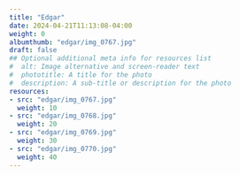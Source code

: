 ```yaml
---
title: "Edgar"
date: 2024-04-21T11:13:08-04:00
weight: 0
albumthumb: "edgar/img_0767.jpg"
draft: false
## Optional additional meta info for resources list
#  alt: Image alternative and screen-reader text
#  phototitle: A title for the photo
#  description: A sub-title or description for the photo
resources:
- src: "edgar/img_0767.jpg"
  weight: 10
- src: "edgar/img_0768.jpg"
  weight: 20
- src: "edgar/img_0769.jpg"
  weight: 30
- src: "edgar/img_0770.jpg"
  weight: 40
---
```

